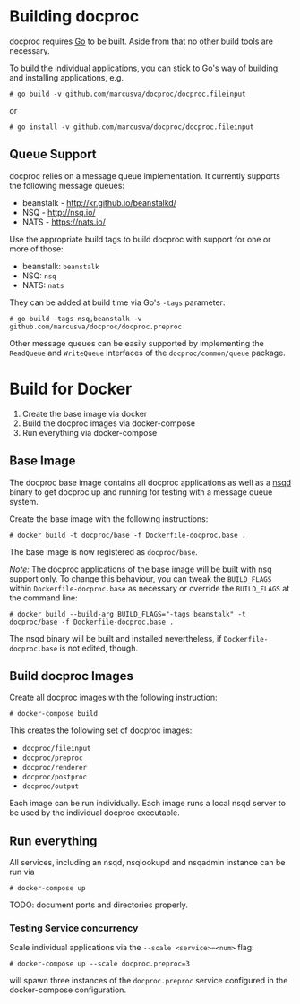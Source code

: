 # Building docproc

docproc requires [Go](http://golang.org) to be built. Aside from that no other
build tools are necessary.

To build the individual applications, you can stick to Go's way of building and
installing applications, e.g.

    # go build -v github.com/marcusva/docproc/docproc.fileinput

or

    # go install -v github.com/marcusva/docproc/docproc.fileinput


## Queue Support

docproc relies on a message queue implementation. It currently supports the
following message queues:

* beanstalk - http://kr.github.io/beanstalkd/
* NSQ - http://nsq.io/
* NATS - https://nats.io/

Use the appropriate build tags to build docproc with support for one or more
of those:

* beanstalk: `beanstalk`
* NSQ: `nsq`
* NATS: `nats`

They can be added at build time via Go's `-tags` parameter:

    # go build -tags nsq,beanstalk -v github.com/marcusva/docproc/docproc.preproc

Other message queues can be easily supported by implementing the `ReadQueue`
and `WriteQueue` interfaces of the `docproc/common/queue` package.

# Build for Docker

1. Create the base image via docker
2. Build the docproc images via docker-compose
3. Run everything via docker-compose

## Base Image

The docproc base image contains all docproc applications as well as a
[nsqd](http://nsq.io) binary to get docproc up and running for testing with a
message queue system.

Create the base image with the following instructions:

    # docker build -t docproc/base -f Dockerfile-docproc.base .

The base image is now registered as `docproc/base`.

_Note:_ The docproc applications of the base image will be built with nsq
support only. To change this behaviour, you can tweak the `BUILD_FLAGS` within
`Dockerfile-docproc.base` as necessary or override the `BUILD_FLAGS` at the
command line:

    # docker build --build-arg BUILD_FLAGS="-tags beanstalk" -t docproc/base -f Dockerfile-docproc.base .

The nsqd binary will be built and installed nevertheless, if
`Dockerfile-docproc.base` is not edited, though.

## Build docproc Images

Create all docproc images with the following instruction:

    # docker-compose build

This creates the following set of docproc images:

* `docproc/fileinput`
* `docproc/preproc`
* `docproc/renderer`
* `docproc/postproc`
* `docproc/output`

Each image can be run individually. Each image runs a local nsqd server to be
used by the individual docproc executable.

## Run everything

All services, including an nsqd, nsqlookupd and nsqadmin instance can be run via

    # docker-compose up

TODO: document ports and directories properly.

### Testing Service concurrency

Scale individual applications via the `--scale <service>=<num>` flag:

    # docker-compose up --scale docproc.preproc=3

will spawn three instances of the `docproc.preproc` service configured in the
docker-compose configuration.